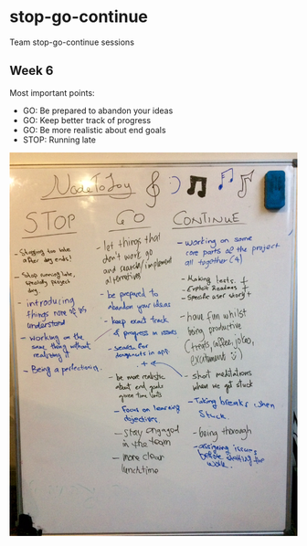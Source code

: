 # stop-go-continue
Team stop-go-continue sessions

## Week 6

Most important points:
- GO: Be prepared to abandon your ideas
- GO: Keep better track of progress
- GO: Be more realistic about end goals
- STOP: Running late

![](stop-go-continue-week6.jpg)
